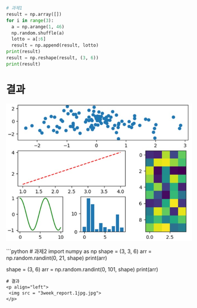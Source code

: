 ```python
# 과제1
result = np.array([])
for i in range(3):
  a = np.arange(1, 46)
  np.random.shuffle(a)
  lotto = a[:6]
  result = np.append(result, lotto)
print(result)
result = np.reshape(result, (3, 6))
print(result)
```
# 결과
<p align="left">
 <img src = "3week_report.1jpg.jpg">
</p>
```python
# 과제2
import numpy as np
shape = (3, 3, 6)
arr = np.random.randint(0, 21, shape)
print(arr)

shape = (3, 6)
arr = np.random.randint(0, 101, shape)
print(arr)
```
# 결과
<p align="left">
 <img src = "3week_report.1jpg.jpg">
</p>
